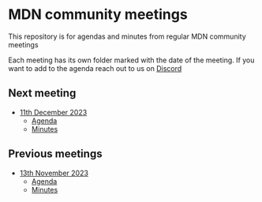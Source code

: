# MDN community meetings

This repository is for agendas and minutes from regular MDN community meetings

Each meeting has its own folder marked with the date of the meeting. If you want to add to the agenda reach out to us on [Discord](https://discord.gg/p3F6MWnPA8)

## Next meeting

- [11th December 2023](23-12-11)
  - [Agenda](23-12-11/agenda.md)
  - [Minutes](23-12-11/minutes.md)

## Previous meetings

- [13th November 2023](23-11-13)
  - [Agenda](23-11-13/agenda.md)
  - [Minutes](23-11-13/minutes.md)
